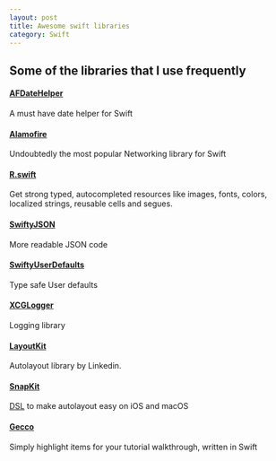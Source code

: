 ```yaml
---
layout: post
title: Awesome swift libraries
category: Swift
---
```


## Some of the libraries that I use frequently

#### [AFDateHelper](https://github.com/melvitax/AFDateHelper)
A must have date helper for Swift

#### [Alamofire](https://github.com/Alamofire/Alamofire)
Undoubtedly the most popular Networking library for Swift

#### [R.swift](https://github.com/mac-cain13/R.swift)
 Get strong typed, autocompleted resources like images, fonts, colors, localized strings, reusable cells and segues.
 
#### [SwiftyJSON](https://github.com/SwiftyJSON/SwiftyJSON)
More readable JSON code

#### [SwiftyUserDefaults](https://github.com/radex/SwiftyUserDefaults)
Type safe User defaults

#### [XCGLogger](https://github.com/DaveWoodCom/XCGLogger)
Logging library

#### [LayoutKit](https://github.com/linkedin/LayoutKit)
Autolayout library by Linkedin.

#### [SnapKit](https://github.com/SnapKit/SnapKit)
[DSL](https://en.wikipedia.org/wiki/Domain-specific_language) to make autolayout easy on iOS and macOS

#### [Gecco](https://github.com/yukiasai/Gecco)
 Simply highlight items for your tutorial walkthrough, written in Swift 